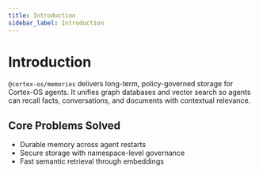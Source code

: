 ```yaml
---
title: Introduction
sidebar_label: Introduction
---
```


# Introduction

`@cortex-os/memories` delivers long-term, policy-governed storage for Cortex-OS agents. It unifies graph databases and vector search so agents can recall facts, conversations, and documents with contextual relevance.

## Core Problems Solved
- Durable memory across agent restarts
- Secure storage with namespace-level governance
- Fast semantic retrieval through embeddings
